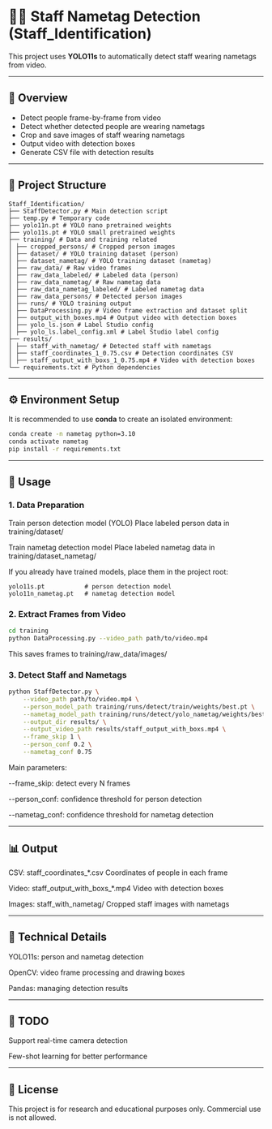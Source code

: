 # 🧍‍♂️ Staff Nametag Detection (Staff_Identification)

This project uses **YOLO11s** to automatically detect staff wearing nametags from video.

---

## 📌 Overview

- Detect people frame-by-frame from video
- Detect whether detected people are wearing nametags
- Crop and save images of staff wearing nametags
- Output video with detection boxes
- Generate CSV file with detection results

---

## 📂 Project Structure

```
Staff_Identification/
├── StaffDetector.py # Main detection script
├── temp.py # Temporary code
├── yolo11n.pt # YOLO nano pretrained weights
├── yolo11s.pt # YOLO small pretrained weights
├── training/ # Data and training related
│ ├── cropped_persons/ # Cropped person images
│ ├── dataset/ # YOLO training dataset (person)
│ ├── dataset_nametag/ # YOLO training dataset (nametag)
│ ├── raw_data/ # Raw video frames
│ ├── raw_data_labeled/ # Labeled data (person)
│ ├── raw_data_nametag/ # Raw nametag data
│ ├── raw_data_nametag_labeled/ # Labeled nametag data
│ ├── raw_data_persons/ # Detected person images
│ ├── runs/ # YOLO training output
│ ├── DataProcessing.py # Video frame extraction and dataset split
│ ├── output_with_boxes.mp4 # Output video with detection boxes
│ ├── yolo_ls.json # Label Studio config
│ ├── yolo_ls.label_config.xml # Label Studio label config
├── results/
│ ├── staff_with_nametag/ # Detected staff with nametags
│ ├── staff_coordinates_1_0.75.csv # Detection coordinates CSV
│ ├── staff_output_with_boxs_1_0.75.mp4 # Video with detection boxes
└── requirements.txt # Python dependencies
```

---

## ⚙️ Environment Setup

It is recommended to use **conda** to create an isolated environment:

```bash
conda create -n nametag python=3.10
conda activate nametag
pip install -r requirements.txt
```

---

## 🚀 Usage

### 1. Data Preparation
Train person detection model (YOLO)
Place labeled person data in training/dataset/

Train nametag detection model
Place labeled nametag data in training/dataset_nametag/

If you already have trained models, place them in the project root:

```arduino
yolo11s.pt           # person detection model
yolo11n_nametag.pt   # nametag detection model
```
### 2. Extract Frames from Video
```bash
cd training
python DataProcessing.py --video_path path/to/video.mp4
```
This saves frames to training/raw_data/images/

### 3. Detect Staff and Nametags
```bash
python StaffDetector.py \
    --video_path path/to/video.mp4 \
    --person_model_path training/runs/detect/train/weights/best.pt \
    --nametag_model_path training/runs/detect/yolo_nametag/weights/best.pt \
    --output_dir results/ \
    --output_video_path results/staff_output_with_boxs.mp4 \
    --frame_skip 1 \
    --person_conf 0.2 \
    --nametag_conf 0.75
```
Main parameters:

--frame_skip: detect every N frames

--person_conf: confidence threshold for person detection

--nametag_conf: confidence threshold for nametag detection

---

## 📊 Output

CSV: staff_coordinates_*.csv
Coordinates of people in each frame

Video: staff_output_with_boxs_*.mp4
Video with detection boxes

Images: staff_with_nametag/
Cropped staff images with nametags

---

## 🧠 Technical Details

YOLO11s: person and nametag detection

OpenCV: video frame processing and drawing boxes

Pandas: managing detection results

---

## 📌 TODO

 Support real-time camera detection

 Few-shot learning for better performance

---

## 📜 License

This project is for research and educational purposes only. Commercial use is not allowed.